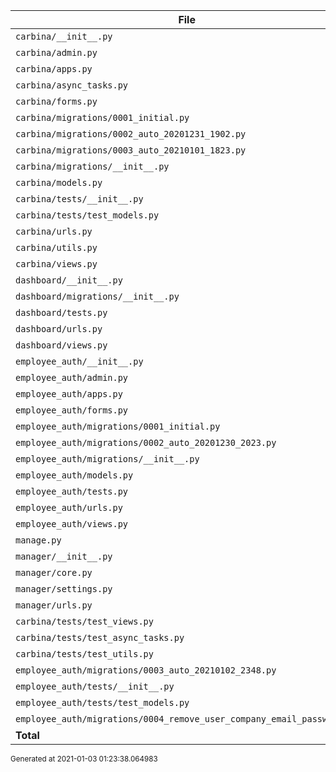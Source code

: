 | File | Statements | Missing | Coverage |
|-------|------------|---------|----------|
| `carbina/__init__.py` | 0 | 0 | 100% |
| `carbina/admin.py` | 13 | 0 | 100% |
| `carbina/apps.py` | 8 | 0 | 100% |
| `carbina/async_tasks.py` | 93 | 15 | 84% |
| `carbina/forms.py` | 96 | 56 | 42% |
| `carbina/migrations/0001_initial.py` | 9 | 0 | 100% |
| `carbina/migrations/0002_auto_20201231_1902.py` | 5 | 0 | 100% |
| `carbina/migrations/0003_auto_20210101_1823.py` | 7 | 0 | 100% |
| `carbina/migrations/__init__.py` | 0 | 0 | 100% |
| `carbina/models.py` | 114 | 9 | 92% |
| `carbina/tests/__init__.py` | 0 | 0 | 100% |
| `carbina/tests/test_models.py` | 67 | 0 | 100% |
| `carbina/urls.py` | 3 | 0 | 100% |
| `carbina/utils.py` | 11 | 2 | 82% |
| `carbina/views.py` | 165 | 66 | 60% |
| `dashboard/__init__.py` | 0 | 0 | 100% |
| `dashboard/migrations/__init__.py` | 0 | 0 | 100% |
| `dashboard/tests.py` | 1 | 0 | 100% |
| `dashboard/urls.py` | 3 | 0 | 100% |
| `dashboard/views.py` | 14 | 4 | 71% |
| `employee_auth/__init__.py` | 0 | 0 | 100% |
| `employee_auth/admin.py` | 48 | 13 | 73% |
| `employee_auth/apps.py` | 4 | 0 | 100% |
| `employee_auth/forms.py` | 31 | 3 | 90% |
| `employee_auth/migrations/0001_initial.py` | 9 | 0 | 100% |
| `employee_auth/migrations/0002_auto_20201230_2023.py` | 4 | 0 | 100% |
| `employee_auth/migrations/__init__.py` | 0 | 0 | 100% |
| `employee_auth/models.py` | 78 | 5 | 94% |
| `employee_auth/tests.py` | 34 | 0 | 100% |
| `employee_auth/urls.py` | 3 | 0 | 100% |
| `employee_auth/views.py` | 135 | 61 | 55% |
| `manage.py` | 12 | 2 | 83% |
| `manager/__init__.py` | 0 | 0 | 100% |
| `manager/core.py` | 11 | 9 | 18% |
| `manager/settings.py` | 29 | 0 | 100% |
| `manager/urls.py` | 8 | 0 | 100% |
| `carbina/tests/test_views.py` | 80 | 0 | 100% |
| `carbina/tests/test_async_tasks.py` | 57 | 0 | 100% |
| `carbina/tests/test_utils.py` | 3 | 0 | 100% |
| `employee_auth/migrations/0003_auto_20210102_2348.py` | 4 | 0 | 100% |
| `employee_auth/tests/__init__.py` | 0 | 0 | 100% |
| `employee_auth/tests/test_models.py` | 111 | 0 | 100% |
| `employee_auth/migrations/0004_remove_user_company_email_password.py` | 4 | 0 | 100% |
| **Total** | **1274** | **245** | **81%** |


<small>Generated at 2021-01-03 01:23:38.064983</small>